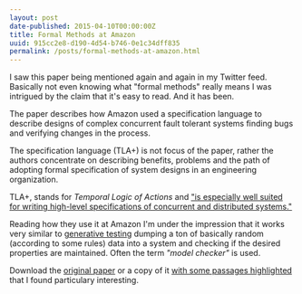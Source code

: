```yaml
---
layout: post
date-published: 2015-04-10T00:00:00Z
title: Formal Methods at Amazon
uuid: 915cc2e8-d190-4d54-b746-0e1c34dff835
permalink: /posts/formal-methods-at-amazon.html
---
```


I saw this paper being mentioned again and again in my Twitter
feed. Basically not even knowing what "formal methods" really means I
was intrigued by the claim that it's easy to read. And it has been.

The paper describes how Amazon used a specification language to
describe designs of complex concurrent fault tolerant systems finding
bugs and verifying changes in the process.

The specification language (TLA+) is not focus of the paper, rather
the authors concentrate on describing benefits, problems and the path
of adopting formal specification of system designs in an engineering
organization.

TLA+, stands for *Temporal Logic of Actions* and ["is especially well
suited for writing high-level specifications of concurrent and
distributed systems."][tla-intro]

Reading how they use it at Amazon I'm under the impression that it
works very similar to [generative testing] dumping a ton of basically
random (according to some rules) data into a system and checking if
the desired properties are maintained. Often the term *"model
checker"* is used.

Download the [original paper] or a copy of it [with some passages highlighted][highlights]
that I found particulary interesting.

[tla-intro]: http://research.microsoft.com/en-us/um/people/lamport/tla/tla-intro.html
[generative testing]: http://blog.8thlight.com/connor-mendenhall/2013/10/31/check-your-work.html
[original paper]: http://research.microsoft.com/en-us/um/people/lamport/tla/amazon.html
[highlights]: /images/formal-methods-amazon.pdf
